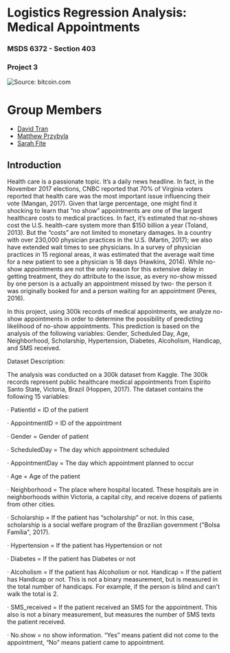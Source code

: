 # Logistics Regression Analysis: Medical Appointments
### MSDS 6372 - Section 403
### Project 3

![Source: bitcoin.com](https://dusknews.files.wordpress.com/2016/07/mildred-doctor-appointment-wait-times-ftr.jpg)

# <a name="team-members"></a> Group Members 
* [David Tran](https://github.com/davidtran20)
* [Matthew Przybyla](https://github.com/mprzybyla123)
* [Sarah Fite](https://www.google.com/)


## Introduction

Health care is a passionate topic. It’s a daily news headline. In fact, in the November 2017 elections, CNBC reported that 70% of Virginia voters reported that health care was the most important issue influencing their vote (Mangan, 2017). Given that large percentage, one might find it shocking to learn that “no show” appointments are one of the largest healthcare costs to medical practices. In fact, it’s estimated that no-shows cost the U.S. health-care system more than $150 billion a year (Toland, 2013). But the “costs” are not limited to monetary damages. In a country with over 230,000 physician practices in the U.S. (Martin, 2017); we also have extended wait times to see physicians. In a survey of physician practices in 15 regional areas, it was estimated that the average wait time for a new patient to see a physician is 18 days (Hawkins, 2014). While no-show appointments are not the only reason for this extensive delay in getting treatment, they do attribute to the issue, as every no-show missed by one person is a actually an appointment missed by two- the person it was originally booked for and a person waiting for an appointment (Peres, 2016).

In this project, using 300k records of medical appointments, we analyze no-show appointments in order to determine the possibility of predicting likelihood of no-show appointments. This prediction is based on the analysis of the following variables: Gender, Scheduled Day, Age, Neighborhood, Scholarship, Hypertension, Diabetes, Alcoholism, Handicap, and SMS received.

Dataset Description:

The analysis was conducted on a 300k dataset from Kaggle. The 300k records represent public healthcare medical appointments from Espirito Santo State, Victoria, Brazil (Hoppen, 2017). The dataset contains the following 15 variables:

· PatientId = ID of the patient

· AppointmentID = ID of the appointment

· Gender = Gender of patient

· ScheduledDay = The day which appointment scheduled

· AppointmentDay = The day which appointment planned to occur

· Age = Age of the patient

· Neighborhood = The place where hospital located. These hospitals are in neighborhoods within Victoria, a capital city, and receive dozens of patients from other cities.

· Scholarship = If the patient has “scholarship” or not. In this case, scholarship is a social welfare program of the Brazilian government ("Bolsa Família", 2017).

· Hypertension = If the patient has Hypertension or not

· Diabetes = If the patient has Diabetes or not

· Alcoholism = If the patient has Alcoholism or not. Handicap = If the patient has Handicap or not. This is not a binary measurement, but is measured in the total number of handicaps. For example, if the person is blind and can't walk the total is 2.

· SMS_received = If the patient received an SMS for the appointment. This also is not a binary measurement, but measures the number of SMS texts the patient received.

· No.show = no show information. “Yes” means patient did not come to the appointment, “No” means patient came to appointment.
